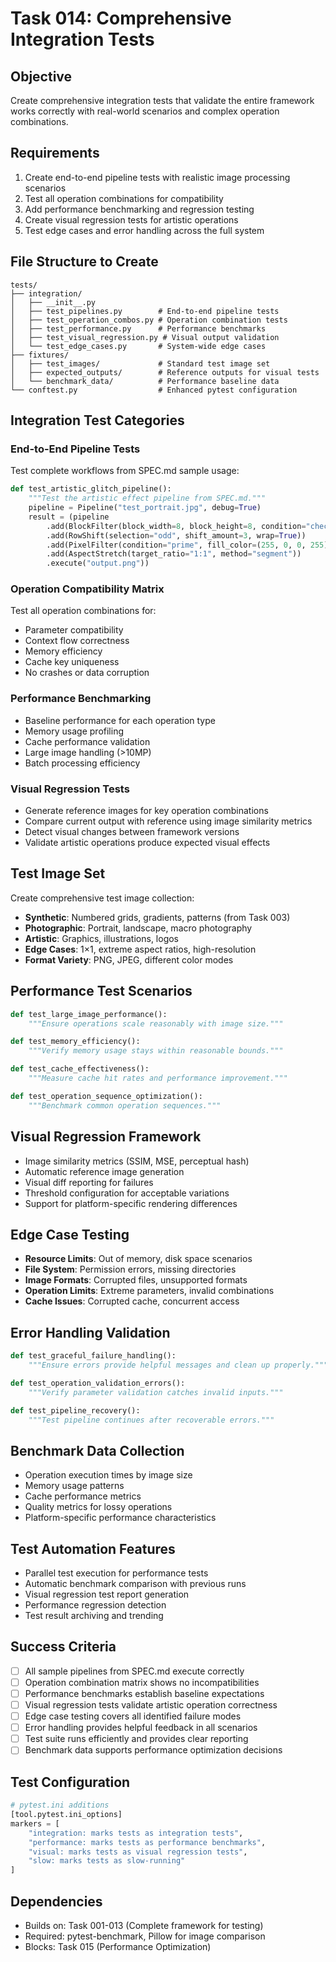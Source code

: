 # Task 014: Comprehensive Integration Tests

## Objective
Create comprehensive integration tests that validate the entire framework works correctly with real-world scenarios and complex operation combinations.

## Requirements
1. Create end-to-end pipeline tests with realistic image processing scenarios
2. Test all operation combinations for compatibility
3. Add performance benchmarking and regression testing
4. Create visual regression tests for artistic operations
5. Test edge cases and error handling across the full system

## File Structure to Create
```
tests/
├── integration/
│   ├── __init__.py
│   ├── test_pipelines.py        # End-to-end pipeline tests
│   ├── test_operation_combos.py # Operation combination tests
│   ├── test_performance.py      # Performance benchmarks
│   ├── test_visual_regression.py # Visual output validation
│   └── test_edge_cases.py       # System-wide edge cases
├── fixtures/
│   ├── test_images/             # Standard test image set
│   ├── expected_outputs/        # Reference outputs for visual tests
│   └── benchmark_data/          # Performance baseline data
└── conftest.py                  # Enhanced pytest configuration
```

## Integration Test Categories

### End-to-End Pipeline Tests
Test complete workflows from SPEC.md sample usage:
```python
def test_artistic_glitch_pipeline():
    """Test the artistic effect pipeline from SPEC.md."""
    pipeline = Pipeline("test_portrait.jpg", debug=True)
    result = (pipeline
        .add(BlockFilter(block_width=8, block_height=8, condition="checkerboard"))
        .add(RowShift(selection="odd", shift_amount=3, wrap=True))
        .add(PixelFilter(condition="prime", fill_color=(255, 0, 0, 255)))
        .add(AspectStretch(target_ratio="1:1", method="segment"))
        .execute("output.png"))
```

### Operation Compatibility Matrix
Test all operation combinations for:
- Parameter compatibility
- Context flow correctness
- Memory efficiency
- Cache key uniqueness
- No crashes or data corruption

### Performance Benchmarking
- Baseline performance for each operation type
- Memory usage profiling
- Cache performance validation
- Large image handling (>10MP)
- Batch processing efficiency

### Visual Regression Tests
- Generate reference images for key operation combinations
- Compare current output with reference using image similarity metrics
- Detect visual changes between framework versions
- Validate artistic operations produce expected visual effects

## Test Image Set
Create comprehensive test image collection:
- **Synthetic**: Numbered grids, gradients, patterns (from Task 003)
- **Photographic**: Portrait, landscape, macro photography
- **Artistic**: Graphics, illustrations, logos
- **Edge Cases**: 1×1, extreme aspect ratios, high-resolution
- **Format Variety**: PNG, JPEG, different color modes

## Performance Test Scenarios
```python
def test_large_image_performance():
    """Ensure operations scale reasonably with image size."""

def test_memory_efficiency():
    """Verify memory usage stays within reasonable bounds."""

def test_cache_effectiveness():
    """Measure cache hit rates and performance improvement."""

def test_operation_sequence_optimization():
    """Benchmark common operation sequences."""
```

## Visual Regression Framework
- Image similarity metrics (SSIM, MSE, perceptual hash)
- Automatic reference image generation
- Visual diff reporting for failures
- Threshold configuration for acceptable variations
- Support for platform-specific rendering differences

## Edge Case Testing
- **Resource Limits**: Out of memory, disk space scenarios
- **File System**: Permission errors, missing directories
- **Image Formats**: Corrupted files, unsupported formats
- **Operation Limits**: Extreme parameters, invalid combinations
- **Cache Issues**: Corrupted cache, concurrent access

## Error Handling Validation
```python
def test_graceful_failure_handling():
    """Ensure errors provide helpful messages and clean up properly."""

def test_operation_validation_errors():
    """Verify parameter validation catches invalid inputs."""

def test_pipeline_recovery():
    """Test pipeline continues after recoverable errors."""
```

## Benchmark Data Collection
- Operation execution times by image size
- Memory usage patterns
- Cache performance metrics
- Quality metrics for lossy operations
- Platform-specific performance characteristics

## Test Automation Features
- Parallel test execution for performance tests
- Automatic benchmark comparison with previous runs
- Visual regression test report generation
- Performance regression detection
- Test result archiving and trending

## Success Criteria
- [ ] All sample pipelines from SPEC.md execute correctly
- [ ] Operation combination matrix shows no incompatibilities
- [ ] Performance benchmarks establish baseline expectations
- [ ] Visual regression tests validate artistic operation correctness
- [ ] Edge case testing covers all identified failure modes
- [ ] Error handling provides helpful feedback in all scenarios
- [ ] Test suite runs efficiently and provides clear reporting
- [ ] Benchmark data supports performance optimization decisions

## Test Configuration
```python
# pytest.ini additions
[tool.pytest.ini_options]
markers = [
    "integration: marks tests as integration tests",
    "performance: marks tests as performance benchmarks",
    "visual: marks tests as visual regression tests",
    "slow: marks tests as slow-running"
]
```

## Dependencies
- Builds on: Task 001-013 (Complete framework for testing)
- Required: pytest-benchmark, Pillow for image comparison
- Blocks: Task 015 (Performance Optimization)
